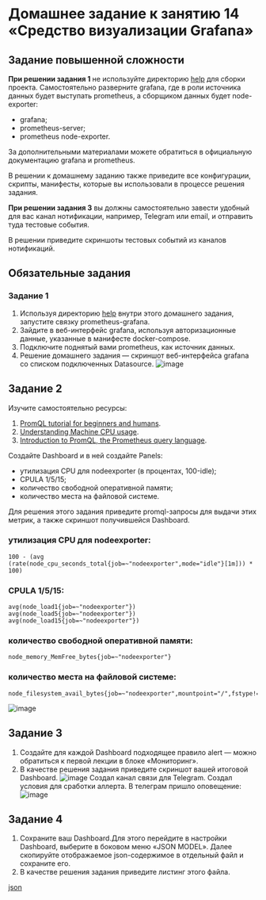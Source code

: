 # Домашнее задание к занятию 14 «Средство визуализации Grafana»

## Задание повышенной сложности

**При решении задания 1** не используйте директорию [help](./help) для сборки проекта. Самостоятельно разверните grafana, где в роли источника данных будет выступать prometheus, а сборщиком данных будет node-exporter:

- grafana;
- prometheus-server;
- prometheus node-exporter.

За дополнительными материалами можете обратиться в официальную документацию grafana и prometheus.

В решении к домашнему заданию также приведите все конфигурации, скрипты, манифесты, которые вы 
использовали в процессе решения задания.

**При решении задания 3** вы должны самостоятельно завести удобный для вас канал нотификации, например, Telegram или email, и отправить туда тестовые события.

В решении приведите скриншоты тестовых событий из каналов нотификаций.

## Обязательные задания

### Задание 1

1. Используя директорию [help](./help) внутри этого домашнего задания, запустите связку prometheus-grafana.
1. Зайдите в веб-интерфейс grafana, используя авторизационные данные, указанные в манифесте docker-compose.
1. Подключите поднятый вами prometheus, как источник данных.
1. Решение домашнего задания — скриншот веб-интерфейса grafana со списком подключенных Datasource.
![image](https://github.com/suntsovvv/monitoring-03-grafana/assets/154943765/903049f1-2448-44a3-9501-2ab82c175db9)


## Задание 2

Изучите самостоятельно ресурсы:

1. [PromQL tutorial for beginners and humans](https://valyala.medium.com/promql-tutorial-for-beginners-9ab455142085).
1. [Understanding Machine CPU usage](https://www.robustperception.io/understanding-machine-cpu-usage).
1. [Introduction to PromQL, the Prometheus query language](https://grafana.com/blog/2020/02/04/introduction-to-promql-the-prometheus-query-language/).

Создайте Dashboard и в ней создайте Panels:

- утилизация CPU для nodeexporter (в процентах, 100-idle);
- CPULA 1/5/15;
- количество свободной оперативной памяти;
- количество места на файловой системе.

Для решения этого задания приведите promql-запросы для выдачи этих метрик, а также скриншот получившейся Dashboard.   

### утилизация CPU для nodeexporter:   

```
100 - (avg (rate(node_cpu_seconds_total{job=~"nodeexporter",mode="idle"}[1m])) * 100)
```
### CPULA 1/5/15:

```
avg(node_load1{job=~"nodeexporter"})
avg(node_load5{job=~"nodeexporter"})
avg(node_load15{job=~"nodeexporter"})
```

### количество свободной оперативной памяти:

```
node_memory_MemFree_bytes{job=~"nodeexporter"}
```

### количество места на файловой системе:

```
node_filesystem_avail_bytes{job=~"nodeexporter",mountpoint="/",fstype!="rootfs"}
```
![image](https://github.com/suntsovvv/monitoring-03-grafana/assets/154943765/26679954-73e3-4711-9945-5381d64ca0b1)


## Задание 3

1. Создайте для каждой Dashboard подходящее правило alert — можно обратиться к первой лекции в блоке «Мониторинг».
1. В качестве решения задания приведите скриншот вашей итоговой Dashboard.
![image](https://github.com/suntsovvv/monitoring-03-grafana/assets/154943765/ac169d70-4a2a-4a32-9c2b-ad90b2f89e64)
Создал канал связи для Telegram.
Создал условия для сработки аллерта.
В телеграм пришло оповещение:
![image](https://github.com/suntsovvv/monitoring-03-grafana/assets/154943765/ddf558a3-d448-4b4a-ba61-fe4b699c0dd7)


## Задание 4

1. Сохраните ваш Dashboard.Для этого перейдите в настройки Dashboard, выберите в боковом меню «JSON MODEL». Далее скопируйте отображаемое json-содержимое в отдельный файл и сохраните его.
1. В качестве решения задания приведите листинг этого файла.

      
[json](https://github.com/suntsovvv/monitoring-03-grafana/blob/main/json)





